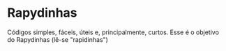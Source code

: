 # Rapydinhas
Códigos simples, fáceis, úteis e, principalmente, curtos. Esse é o objetivo do Rapydinhas (lê-se "rapidinhas")

